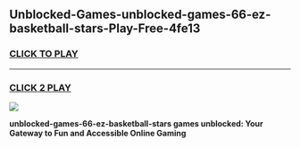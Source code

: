 
## Unblocked-Games-unblocked-games-66-ez-basketball-stars-Play-Free-4fe13
<h3>
<a href="https://premium76.site?title=unblocked-games-66-ez-basketball-stars&ref=23A">CLICK TO PLAY</a></h3>
<hr>

<h3>
<a href="https://premium76.site?title=unblocked-games-66-ez-basketball-stars&ref=23A">CLICK 2 PLAY</a>
  
</h3>

<a href="https://premium76.site?title=unblocked-games-66-ez-basketball-stars&ref=23A"><img src="https://clearcache.store/games.png"></a>


**unblocked-games-66-ez-basketball-stars games unblocked: Your Gateway to Fun and Accessible Online Gaming**

